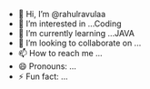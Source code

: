 - 👋 Hi, I’m @rahulravulaa
- 👀 I’m interested in ...Coding
- 🌱 I’m currently learning ...JAVA
- 💞️ I’m looking to collaborate on ...
- 📫 How to reach me ...
- 😄 Pronouns: ...
- ⚡ Fun fact: ...

<!---
rahulravulaa/rahulravulaa is a ✨ special ✨ repository because its `README.md` (this file) appears on your GitHub profile.
You can click the Preview link to take a look at your changes.
--->
